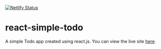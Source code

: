 [![Netlify Status](https://api.netlify.com/api/v1/badges/084b8c96-f932-4d28-aea8-38a181ac9d3b/deploy-status)](https://app.netlify.com/sites/react-simple-todos/deploys)

# react-simple-todo

A simple Todo app created using react.js. You can view the live site [here](https://react-simple-todos.netlify.app).
